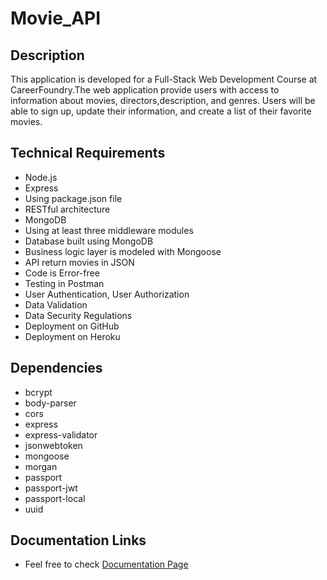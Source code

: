 # Movie_API

## Description

This application is developed for a Full-Stack Web Development Course at CareerFoundry.The web application provide users with access to information about movies, directors,description, and genres. Users will be able to sign up, update their information, and create a list of their favorite movies.

## Technical Requirements

- Node.js
- Express
- Using package.json file
- RESTful architecture
- MongoDB
- Using at least three middleware modules
- Database built using MongoDB
- Business logic layer is modeled with Mongoose
- API return movies in JSON
- Code is Error-free
- Testing in Postman
- User Authentication, User Authorization
- Data Validation
- Data Security Regulations
- Deployment on GitHub
- Deployment on Heroku

## Dependencies

- bcrypt
- body-parser
- cors
- express
- express-validator
- jsonwebtoken
- mongoose
- morgan
- passport
- passport-jwt
- passport-local
- uuid

## Documentation Links

- Feel free to check [Documentation Page](./public/documentation.html)
